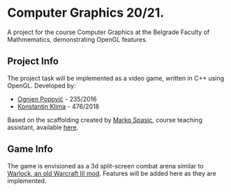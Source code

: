 # Computer Graphics 20/21.
A project for the course Computer Graphics at the Belgrade Faculty of Mathmematics, demonstrating OpenGL features.

## Project Info

The project task will be implemented as a video game, written in C++ using OpenGL.
Developed by:
- [Ognjen Popović](https://github.com/rentorious)   - 235/2016
- [Konstantin Klima](https://github.com/konstantin-klima) - 476/2018

Based on the scaffolding created by [Marko Spasic](https://github.com/spaske00), course teaching assistant, available [here](https://github.com/matf-racunarska-grafika/project_base).

## Game Info

The game is envisioned as a 3d split-screen combat arena similar to [Warlock, an old Warcraft III mod](https://www.epicwar.com/maps/278295/).
Features will be added here as they are implemented.
